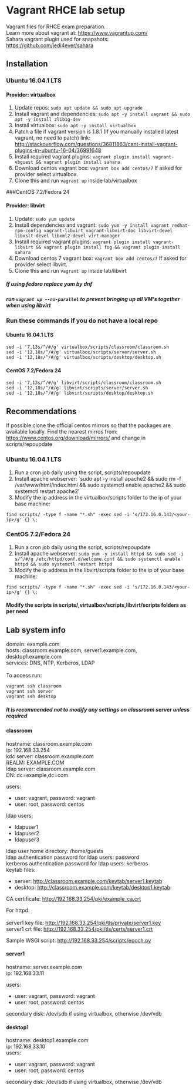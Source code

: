 # Vagrant RHCE lab setup

Vagrant files for RHCE exam preparation. <br/>
Learn more about vagrant at: https://www.vagrantup.com/ <br/>
Sahara vagrant plugin used for snapshots: https://github.com/jedi4ever/sahara


## Installation

### Ubuntu 16.04.1 LTS

#### Provider: virtualbox

1. Update repos: `sudo apt update && sudo apt upgrade`
2. Install vagrant and dependencies: `sudo apt -y install vagrant && sudo apt -y install zlib1g-dev`
3. Install virtualbox: `sudo apt -y install virtualbox`
4. Patch a file if vagrant version is 1.8.1 (If you manually installed latest vagrant, no need to patch) link: http://stackoverflow.com/questions/36811863/cant-install-vagrant-plugins-in-ubuntu-16-04/36991648
5. Install required vagrant plugins: `vagrant plugin install vagrant-vbguest && vagrant plugin install sahara`
6. Download centos vagrant box:	`vagrant box add centos/7` If asked for provider select virtualbox.
7. Clone this and run `vagrant up` inside lab/virtualbox

###CentOS 7.2/Fedora 24

#### Provider: libvirt

1. Update: `sudo yum update`
2. Install dependencies and vagrant: `sudo yum -y install vagrant redhat-rpm-config vagrant-libvirt vagrant-libvirt-doc libvirt-devel libxslt-devel libxml2-devel virt-manager`
3. Install required vagrant plugins: `vagrant plugin install vagrant-libvirt && vagrant plugin install fog && vagrant plugin install sahara`
4. Download centos 7 vagrant box: `vagrant box add centos/7` If asked for provider select libvirt.
5. Clone this and run `vagrant up` inside lab/libvirt


##### If using fedora replace yum by dnf
##### run `vagrant up --no-parallel` to prevent bringing up all VM's together when using libvirt

### Run these commands if you do not have a local repo

#### Ubuntu 16.04.1 LTS

```
sed -i '7,13s/^/#/g' virtualbox/scripts/classroom/classroom.sh
sed -i '12,18s/^/#/g' virtualbox/scripts/server/server.sh
sed -i '12,18s/^/#/g' virtualbox/scripts/desktop/desktop.sh
```

#### CentOS 7.2/Fedora 24

```
sed -i '7,13s/^/#/g' libvirt/scripts/classroom/classroom.sh
sed -i '12,18s/^/#/g' libvirt/scripts/server/server.sh
sed -i '12,18s/^/#/g' libvirt/scripts/desktop/desktop.sh
```

## Recommendations

If possible clone the official centos mirrors so that the packages are available locally. Find the nearest mirros from: https://www.centos.org/download/mirrors/ and change in scripts/repoupdate 

### Ubuntu 16.04.1 LTS

1. Run a cron job daily using the script, scripts/repoupdate 
2. Install apache webserver: `sudo apt -y install apache2 && sudo rm -f /var/www/html/index.html && sudo systemctl enable apache2 && sudo systemctl restart apache2'
3. Modify the ip address in the virtualbox/scripts folder to the ip of your base machine: 
```
find scripts/ -type f -name "*.sh" -exec sed -i 's/172.16.0.143/<your-ip>/g' {} \;
```

### CentOS 7.2/Fedora 24

1. Run a cron job daily using the script, scripts/repoupdate
2. Install apache webserver: `sudo yum -y install httpd && sudo sed -i s/^/#/g /etc/httpd/conf.d/welcome.conf && sudo systemctl enable httpd && sudo systemctl restart httpd`
3. Modify the ip address in the libvirt/scripts folder to the ip of your base machine: 
```
find scripts/ -type f -name "*.sh" -exec sed -i 's/172.16.0.143/<your-ip>/g' {} \;
```

#### Modify the scripts in scripts/,virtualbox/scripts,libvirt/scripts folders as per need

## Lab system info

domain: example.com <br/>
hosts: classroom.example.com, server1.example.com, desktop1.example.com <br/>
services: DNS, NTP, Kerberos, LDAP <br/><br/>
To access run:
```
vagrant ssh classroom
vagrant ssh server
vagrant ssh desktop
```
##### It is recommended not to modify any settings on classroom server unless required

#### classroom

hostname: classroom.example.com <br/>
ip: 192.168.33.254 <br/>
kdc server: classroom.example.com <br/>
REALM: EXAMPLE.COM <br/>
ldap server: classroom.example.com <br/>
DN: dc=example,dc=com <br>

users: <br/>
* user: vagrant, password: vagrant <br/>
* user: root, password: centos <br/>

ldap users:
* ldapuser1 <br/>
* ldapuser2 <br/>
* ldapuser3 <br/>

ldap user home directory: /home/guests <br/>
ldap authentication password for ldap users: password <br/>
kerberos authentication password for ldap users: kerberos <br/>
keytab files: <br/>

* server: http://classroom.example.com/keytab/server1.keytab <br/>
* desktop: http://classroom.example.com/keytab/desktop1.keytab <br/>

CA certificate: http://192.168.33.254/pki/example_ca.crt <br/>

For httpd: <br/><br/>
server1 key file: http://192.168.33.254/pki/tls/private/server1.key <br/>
server1 crt file: http://192.168.33.254/pki/tls/certs/server1.crt <br/>

Sample WSGI script: http://192.168.33.254/scripts/epoch.py <br/>

#### server1

hostname: server.example.com <br/>
ip: 192.168.33.11 <br/>

users: <br/>
* user: vagrant, password: vagrant <br/>
* user: root, password: centos <br/>

secondary disk: /dev/sdb if using virtualbox, otherwise /dev/vdb <br/>

#### desktop1

hostname: desktop1.example.com <br/>
ip: 192.168.33.10 <br/>
users: <br/>

* user: vagrant, password: vagrant <br/>
* user: root, password: centos <br/>

secondary disk: /dev/sdb if using virtualbox, otherwise /dev/vdb <br/>



